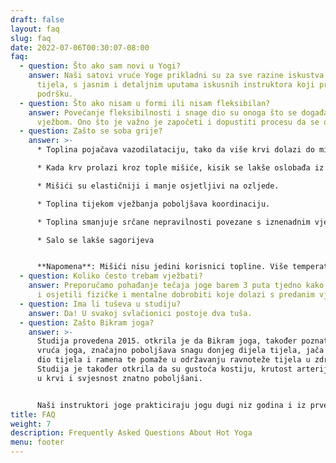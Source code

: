 ```yaml
---
draft: false
layout: faq
slug: faq
date: 2022-07-06T00:30:07-08:00
faq:
  - question: Što ako sam novi u Yogi?
    answer: Naši satovi vruće Yoge prikladni su za sve razine iskustva, dobi i
      tijela, s jasnim i detaljnim uputama iskusnih instruktora koji pružaju
      podršku.
  - question: Što ako nisam u formi ili nisam fleksibilan?
    answer: Povećanje fleksibilnosti i snage dio su onoga što se događa redovitom
      vježbom. Ono što je važno je započeti i dopustiti procesu da se odvija!
  - question: Zašto se soba grije?
    answer: >-
      * Toplina pojačava vazodilataciju, tako da više krvi dolazi do mišića.

      * Kada krv prolazi kroz tople mišiće, kisik se lakše oslobađa iz hemoglobina.

      * Mišići su elastičniji i manje osjetljivi na ozljede.

      * Toplina tijekom vježbanja poboljšava koordinaciju.

      * Toplina smanjuje srčane nepravilnosti povezane s iznenadnim vježbanjem.

      * Salo se lakše sagorijeva


      **Napomena**: Mišići nisu jedini korisnici topline. Više temperature poboljšavaju funkciju živčanog sustava, što znači da se poruke brže prenose do i od mozga i leđne moždine.
  - question: Koliko često trebam vježbati?
    answer: Preporučamo pohađanje tečaja joge barem 3 puta tjedno kako biste vidjeli
      i osjetili fizičke i mentalne dobrobiti koje dolazi s predanim vježbanjem!
  - question: Ima li tuševa u studiju?
    answer: Da! U svakoj svlačionici postoje dva tuša.
  - question: Zašto Bikram joga?
    answer: >-
      Studija provedena 2015. otkrila je da Bikram joga, također poznata kao
      vruća joga, značajno poboljšava snagu donjeg dijela tijela, jača gornji
      dio tijela i ramena te pomaže u održavanju ravnoteže tijela u zdravlju.
      Studija je također otkrila da su gustoća kostiju, krutost arterija, lipidi
      u krvi i svjesnost znatno poboljšani.


      Naši instruktori joge prakticiraju jogu dugi niz godina i iz prve su ruke iskusili pozitivne promjene zdravlja i svjesnosti koje proizlaze iz prakticiranja vruće joge.
title: FAQ
weight: 7
description: Frequently Asked Questions About Hot Yoga
menu: footer
---
```

